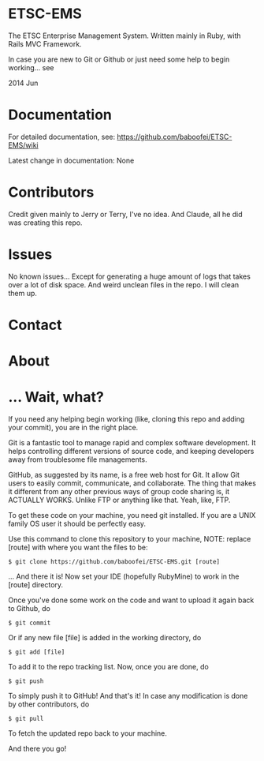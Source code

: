 ETSC-EMS
========

The ETSC Enterprise Management System.
Written mainly in Ruby, with Rails MVC Framework.

In case you are new to Git or Github or just need some help to begin working...
see 

2014 Jun

Documentation
========

For detailed documentation, see:
https://github.com/baboofei/ETSC-EMS/wiki

Latest change in documentation:
None

Contributors
========

Credit given mainly to Jerry or Terry, I've no idea.
And Claude, all he did was creating this repo.

Issues
========

No known issues...
Except for generating a huge amount of logs that takes over a lot of disk space.
And weird unclean files in the repo. I will clean them up.

Contact
========

About
========

... Wait, what?
========

If you need any helping begin working (like, cloning this repo and adding your commit), you are in the right place.

Git is a fantastic tool to manage rapid and complex software development. It helps controlling different versions of source code, and keeping developers away from troublesome file managements.

GitHub, as suggested by its name, is a free web host for Git. It allow Git users to easily commit, communicate, and collaborate. The thing that makes it different from any other previous ways of group code sharing is, it ACTUALLY WORKS. Unlike FTP or anything like that. Yeah, like, FTP.

To get these code on your machine, you need git installed. If you are a UNIX family OS user it should be perfectly easy.

Use this command to clone this repository to your machine, NOTE: replace [route] with where you want the files to be:

    $ git clone https://github.com/baboofei/ETSC-EMS.git [route]

... And there it is! Now set your IDE (hopefully RubyMine) to work in the [route] directory.

Once you've done some work on the code and want to upload it again back to Github, do

    $ git commit

Or if any new file [file] is added in the working directory, do

    $ git add [file]

To add it to the repo tracking list. Now, once you are done, do

    $ git push

To simply push it to GitHub! And that's it!
In case any modification is done by other contributors, do 

    $ git pull

To fetch the updated repo back to your machine.

And there you go!
